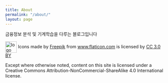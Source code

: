 ```yaml
---
title: About
permalink: "/about/"
layout: page
---
```


금융정보 분석 및 기계학습을 다루는 블로그입니다

<img src = "{{ site.baseurl }}/assets/images/logo.svg" style = "margin:0;display:inline-block; vertical-align:middle;" width="36px" height="36px" alt="logo image"> 
Icons made by <a href="http://www.flaticon.com/authors/freepik" title="Freepik">Freepik</a> from <a href="http://www.flaticon.com" title="Flaticon">www.flaticon.com</a> is licensed by <a href="http://creativecommons.org/licenses/by/3.0/" title="Creative Commons BY 3.0" target="_blank">CC 3.0 BY</a>

Except where otherwise noted, content on this site is licensed under a Creative Commons Attribution-NonCommercial-ShareAlike 4.0 International license.
